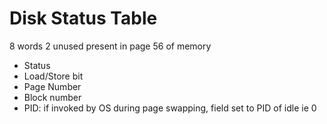 # Disk Status Table 
8 words 2 unused
present in page 56 of memory 
- Status 
- Load/Store bit
- Page Number
- Block number
- PID: if invoked by OS during page swapping, field set to PID of idle ie 0

